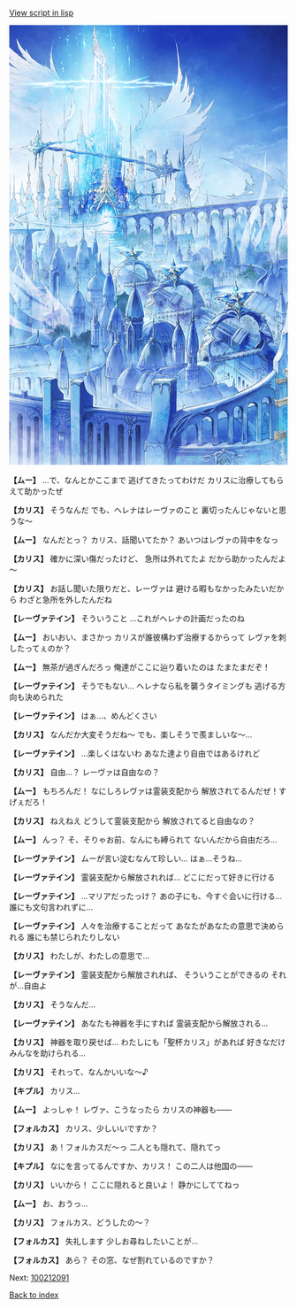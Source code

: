 [View script in lisp](../scripts/100212083.txt)

![angel_world.png](../images/backgrounds/angel_world.png)

**【ムー】**
…で、なんとかここまで
逃げてきたってわけだ
カリスに治療してもらえて助かったぜ

**【カリス】**
そうなんだ
でも、ヘレナはレーヴァのこと
裏切ったんじゃないと思うな～

**【ムー】**
なんだとっ？
カリス、話聞いてたか？
あいつはレヴァの背中をなっ

**【カリス】**
確かに深い傷だったけど、
急所は外れてたよ
だから助かったんだよ～

**【カリス】**
お話し聞いた限りだと、レーヴァは
避ける暇もなかったみたいだから
わざと急所を外したんだね

**【レーヴァテイン】**
そういうこと
…これがヘレナの計画だったのね

**【ムー】**
おいおい、まさかっ
カリスが誰彼構わず治療するからって
レヴァを刺したってぇのか？

**【ムー】**
無茶が過ぎんだろっ
俺達がここに辿り着いたのは
たまたまだぞ！

**【レーヴァテイン】**
そうでもない…
ヘレナなら私を襲うタイミングも
逃げる方向も決められた

**【レーヴァテイン】**
はぁ…、めんどくさい

**【カリス】**
なんだか大変そうだね～
でも、楽しそうで羨ましいな～…

**【レーヴァテイン】**
…楽しくはないわ
あなた達より自由ではあるけれど

**【カリス】**
自由…？
レーヴァは自由なの？

**【ムー】**
もちろんだ！
なにしろレヴァは霊装支配から
解放されてるんだぜ！すげぇだろ！

**【カリス】**
ねえねえ
どうして霊装支配から
解放されてると自由なの？

**【ムー】**
んっ？
そ、そりゃお前、なんにも縛られて
ないんだから自由だろ…

**【レーヴァテイン】**
ムーが言い淀むなんて珍しい…
はぁ…そうね…

**【レーヴァテイン】**
霊装支配から解放されれば…
どこにだって好きに行ける

**【レーヴァテイン】**
…マリアだったっけ？
あの子にも、今すぐ会いに行ける…
誰にも文句言われずに…

**【レーヴァテイン】**
人々を治療することだって
あなたがあなたの意思で決められる
誰にも禁じられたりしない

**【カリス】**
わたしが、わたしの意思で…

**【レーヴァテイン】**
霊装支配から解放されれば、
そういうことができるの
それが…自由よ

**【カリス】**
そうなんだ…

**【レーヴァテイン】**
あなたも神器を手にすれば
霊装支配から解放される…

**【カリス】**
神器を取り戻せば…
わたしにも「聖杯カリス」があれば
好きなだけみんなを助けられる…

**【カリス】**
それって、なんかいいな～♪

**【キプル】**
カリス…

**【ムー】**
よっしゃ！
レヴァ、こうなったら
カリスの神器も――

**【フォルカス】**
カリス、少しいいですか？

**【カリス】**
あ！フォルカスだ～っ
二人とも隠れて、隠れてっ

**【キプル】**
なにを言ってるんですか、カリス！
この二人は他国の――

**【カリス】**
いいから！
ここに隠れると良いよ！
静かにしててねっ

**【ムー】**
お、おうっ…

**【カリス】**
フォルカス、どうしたの～？

**【フォルカス】**
失礼します
少しお尋ねしたいことが…

**【フォルカス】**
あら？
その窓、なぜ割れているのですか？

Next: [100212091](100212091.md)

[Back to index](index.md)
